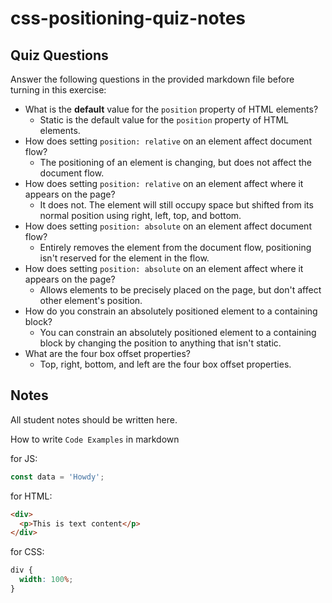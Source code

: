 # css-positioning-quiz-notes

## Quiz Questions

Answer the following questions in the provided markdown file before turning in this exercise:

- What is the **default** value for the `position` property of HTML elements?
  - Static is the default value for the `position` property of HTML elements.
- How does setting `position: relative` on an element affect document flow?
  - The positioning of an element is changing, but does not affect the document flow.
- How does setting `position: relative` on an element affect where it appears on the page?
  - It does not. The element will still occupy space but shifted from its normal position using right, left, top, and bottom.
- How does setting `position: absolute` on an element affect document flow?
  - Entirely removes the element from the document flow, positioning isn't reserved for the element in the flow.
- How does setting `position: absolute` on an element affect where it appears on the page?
  - Allows elements to be precisely placed on the page, but don't affect other element's position.
- How do you constrain an absolutely positioned element to a containing block?
  - You can constrain an absolutely positioned element to a containing block by changing the position to anything that isn't static.
- What are the four box offset properties?
  - Top, right, bottom, and left are the four box offset properties.

## Notes

All student notes should be written here.

How to write `Code Examples` in markdown

for JS:

```javascript
const data = 'Howdy';
```

for HTML:

```html
<div>
  <p>This is text content</p>
</div>
```

for CSS:

```css
div {
  width: 100%;
}
```
